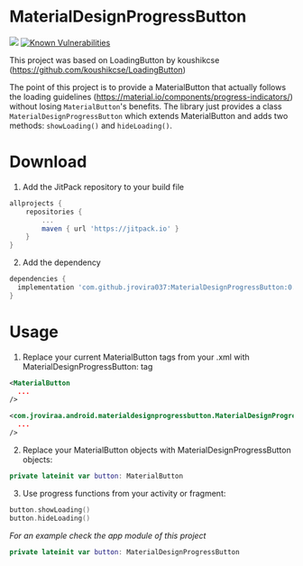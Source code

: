 # MaterialDesignProgressButton

[![](https://jitpack.io/v/JRoviraa/MaterialDesignProgressButton.svg)](https://jitpack.io/#JRoviraa/MaterialDesignProgressButton)
[![Known Vulnerabilities](https://snyk.io/test/github/JRoviraa/MaterialDesignProgressButton/badge.svg?targetFile=materialdesignprogressbutton/build.gradle)](https://snyk.io/test/github/JRoviraa/MaterialDesignProgressButton?targetFile=materialdesignprogressbutton/build.gradle)

This project was based on LoadingButton by koushikcse (https://github.com/koushikcse/LoadingButton)

The point of this project is to provide a MaterialButton that actually follows the loading guidelines (https://material.io/components/progress-indicators/) without losing `MaterialButton`'s benefits. The library just provides a class `MaterialDesignProgressButton` which extends MaterialButton and adds two methods: `showLoading()` and `hideLoading()`.


# Download


1. Add the JitPack repository to your build file 

```groovy
allprojects {
	repositories {
		...
		maven { url 'https://jitpack.io' }
	}
}
```

2. Add the dependency

```groovy
dependencies {
  implementation 'com.github.jrovira037:MaterialDesignProgressButton:0.1.1'
}
```

# Usage

1. Replace your current MaterialButton tags from your .xml with MaterialDesignProgressButton: tag

```xml
<MaterialButton
  ...
/>
```

  

```xml
<com.jroviraa.android.materialdesignprogressbutton.MaterialDesignProgressButton
  ...
/>
```

2. Replace your MaterialButton objects with MaterialDesignProgressButton objects:

```kotlin
private lateinit var button: MaterialButton
```

3. Use progress functions from your activity or fragment:
```kotlin
button.showLoading()
button.hideLoading()
```

_For an example check the app module of this project_
  

```kotlin
private lateinit var button: MaterialDesignProgressButton
```
